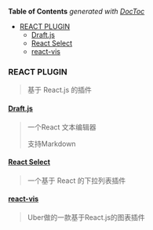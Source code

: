 <!-- START doctoc generated TOC please keep comment here to allow auto update -->
<!-- DON'T EDIT THIS SECTION, INSTEAD RE-RUN doctoc TO UPDATE -->
**Table of Contents**  *generated with [DocToc](https://github.com/thlorenz/doctoc)*

- [REACT PLUGIN](#react-plugin)
  - [Draft.js](#draftjs)
  - [React Select](#react-select)
  - [react-vis](#react-vis)

<!-- END doctoc generated TOC please keep comment here to allow auto update -->

### REACT PLUGIN

> 基于 React.js 的插件

#### [Draft.js](https://facebook.github.io/draft-js/)

> 一个React 文本编辑器
> 
> 支持Markdown

#### [React Select](http://jedwatson.github.io/react-select/)

> 一个基于 React 的下拉列表插件

#### [react-vis](https://github.com/uber-common/react-vis)

> Uber做的一款基于React.js的图表插件